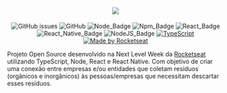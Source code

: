 <h1 align=center>
<img src="https://user-images.githubusercontent.com/38081852/83580830-6f63e200-a513-11ea-9a27-0a109ec1e4d0.png" />
</h1>

<div align="center">

![GitHub issues][github_issues_badge] ![GitHub][repository_license_badge] ![Node_Badge][node_version_badge] ![Npm_Badge][npm_version_badge] ![React_Badge][web_react_badge] ![React_Native_Badge][mobile_react-native_badge] ![NodeJS_Badge][server_nodejs_badge] [![TypeScript](https://badges.frapsoft.com/typescript/code/typescript.png?v=101)](https://github.com/ellerbrock/typescript-badges/)
<a href="https://rocketseat.com.br">
<img alt="Made by Rocketseat" src="https://img.shields.io/badge/made%20by-Rocketseat-%237519C1">
</a>

</div>

Projeto Open Source desenvolvido na Next Level Week da [Rocketseat][rocketseat_site] utilizando TypeScript, Node, React e React Native. Com objetivo de criar uma conexão entre empresas e/ou entidades que coletam resíduos (orgânicos e inorgânicos) às pessoas/empresas que necessitam descartar esses resíduos.

<!-- Links References -->

<!-- Prototype -->
<!-- https://www.figma.com/file/9TlOcj6l7D05fZhU12xWT3/Ecoleta-(Booster)?node-id=4%3A422 -->

[rocketseat_site]: https://rocketseat.com.br/
[diego_github]: https://github.com/diego3g

<!-- Badges References -->

[github_issues_badge]: https://img.shields.io/github/issues/x0n4d0/ecoleta?color=green
[repository_license_badge]: https://img.shields.io/github/license/x0n4d0/ecoleta
[node_version_badge]: https://img.shields.io/badge/node-12.17.0-green
[npm_version_badge]: https://img.shields.io/badge/npm-6.14.4-red
[web_react_badge]: https://img.shields.io/badge/web-react-blue
[mobile_react-native_badge]: https://img.shields.io/badge/mobile-react%20native-blueviolet
[server_nodejs_badge]: https://img.shields.io/badge/server-nodejs-important
